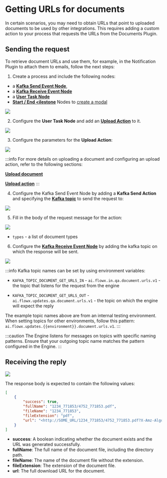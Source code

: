 # Getting URLs for documents

In certain scenarios, you may need to obtain URLs that point to uploaded documents to be used by other integrations. This requires adding a custom action to your process that requests the URLs from the Documents Plugin.

## Sending the request

To retrieve document URLs and use them, for example, in the Notification Plugin to attach them to emails, follow the next steps:

1. Create a process and include the following nodes: 
* a [**Kafka Send Event Node**](../../../../../building-blocks/node/message-send-received-task-node.md#configuring-a-message-send-task-node),
* a [**Kafka Receive Event Node**](../../../../../building-blocks/node/message-send-received-task-node.md#configuring-a-message-receive-task-node)
* a [**User Task Node**](../../../../../building-blocks/node/user-task-node.md)
* [**Start / End <ilestone**](../../../../../building-blocks/node/milestone-node.md) Nodes to [create a modal](../../../../../building-blocks/node/milestone-node.md#modal)

![](../../../../img/getting_urls_proc.png)

2. Configure the **User Task Node** and add an [**Upload Action**](../../../../../building-blocks/actions/upload-file-action.md) to it.

![](../../../../img/getting_urls_upload_ac.png)

3. Configure the parameters for the **Upload Action**:

![](../../../../img/getting_urls_upload_params.png)

:::info
For more details on uploading a document and configuring an upload action, refer to the following sections:

[**Upload document**](uploading-a-new-document.md)

[**Upload action**](../../../../../building-blocks/actions/upload-file-action.md)
:::

4. Configure the Kafka Send Event Node by adding a **Kafka Send Action** and specifying the [**Kafka topic**](../../../plugins-setup-guide/documents-plugin-setup/documents-plugin-setup.md#kafka-configuration) to send the request to:

![](../../../../img/getting_urls_topic.png)

5. Fill in the body of the request message for the action:

![](../../../../img/getting_urls_message.png)

* `types` - a list of document types

6. Configure the [**Kafka Receive Event Node**](../../../../../building-blocks/node/message-send-received-task-node.md#configuring-a-message-receive-task-node) by adding the kafka topic on which the response will be sent.

![](../../../../img/getting_urls_reply_topic.png)

:::info
Kafka topic names can be set by using environment variables:

* `KAFKA_TOPIC_DOCUMENT_GET_URLS_IN` - `ai.flowx.in.qa.document.urls.v1` - the topic that listens for the request from the engine

* `KAFKA_TOPIC_DOCUMENT_GET_URLS_OUT` - `ai.flowx.updates.qa.document.urls.v1` - the topic on which the engine will expect the reply

The example topic names above are from an internal testing environment. When setting topics for other environments, follow this pattern: `ai.flowx.updates.{{environment}}.document.urls.v1`.
:::

:::caution
The Engine listens for messages on topics with specific naming patterns. Ensure that your outgoing topic name matches the pattern configured in the Engine.
:::

## Receiving the reply

![](../../../../img/getting_urls_response.png)

The response body is expected to contain the following values:

```json
[
    {
        "success": true,
        "fullName": "1234_771853/4752_771853.pdf",
        "fileName": "1234_771853",
        "fileExtension": "pdf",
        "url": "<http://SOME_URL/1234_771853/4752_771853.pdf?X-Amz-Algorithm=SOME_ALGORITHM&X-Amz-Credential=SOME_CREDENTIAL&X-Amz-Date=20210223T113621Z&X-Amz-Expires=604800&X-Amz-SignedHeaders=host&X-Amz-Signature=>"
    }
]
```

* **success**: A boolean indicating whether the document exists and the URL was generated successfully.
* **fullName**: The full name of the document file, including the directory path.
* **fileName**: The name of the document file without the extension.
* **fileExtension**: The extension of the document file.
* **url**: The full download URL for the document.


